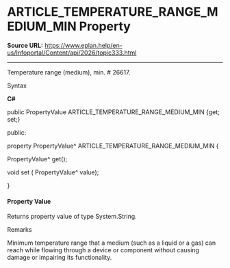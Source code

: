 # ARTICLE_TEMPERATURE_RANGE_MEDIUM_MIN Property

**Source URL:** https://www.eplan.help/en-us/Infoportal/Content/api/2026/topic333.html

---

Temperature range (medium), min. # 26617.

Syntax

**C#**



public PropertyValue ARTICLE_TEMPERATURE_RANGE_MEDIUM_MIN {get; set;}

public:

property PropertyValue^ ARTICLE_TEMPERATURE_RANGE_MEDIUM_MIN {

   PropertyValue^ get();

   void set (    PropertyValue^ value);

}


#### Property Value

Returns property value of type System.String.

Remarks

Minimum temperature range that a medium (such as a liquid or a gas) can reach while flowing through a device or component without causing damage or impairing its functionality.
